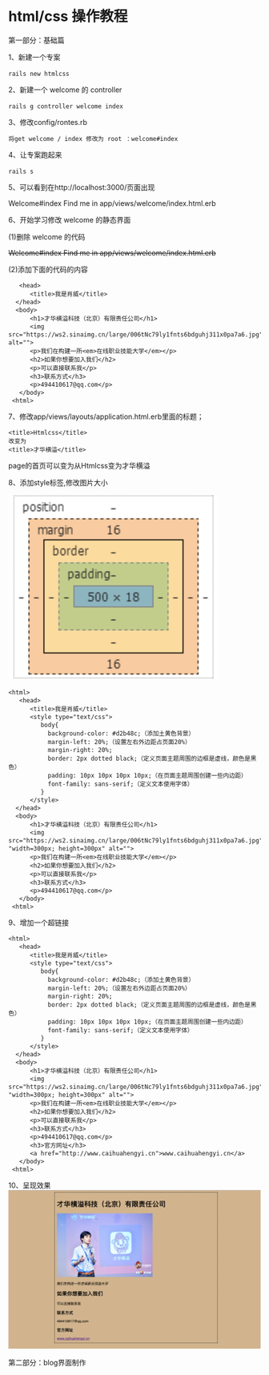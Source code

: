 # html/css 操作教程

第一部分：基础篇

1、新建一个专案

```rails new htmlcss```

2、新建一个 welcome 的 controller

```rails g controller welcome index```

3、修改config/rontes.rb

```将get welcome / index 修改为 root ：welcome#index```

4、让专案跑起来

```rails s```

5、可以看到在http://localhost:3000/页面出现

Welcome#index
Find me in app/views/welcome/index.html.erb

6、开始学习修改 welcome 的静态界面

(1)删除 welcome 的代码

<del>Welcome#index
Find me in app/views/welcome/index.html.erb
<del>

(2)添加下面的代码的内容

```<html>
   <head>
      <title>我是肖威</title>
  </head>
  <body>
      <h1>才华横溢科技（北京）有限责任公司</h1>
      <img src="https://ws2.sinaimg.cn/large/006tNc79ly1fnts6bdguhj311x0pa7a6.jpg" alt="">
      <p>我们在构建一所<em>在线职业技能大学</em></p>
      <h2>如果你想要加入我们</h2>
      <p>可以直接联系我</p>
      <h3>联系方式</h3>
      <p>494410617@qq.com</p>
   </body>
 <html>
 ```

 7、修改app/views/layouts/application.html.erb里面的标题；
  ```
  <title>Htmlcss</title>
  改变为
  <title>才华横溢</title>
   ```
   page的首页可以变为从Htmlcss变为才华横溢


8、添加style标签,修改图片大小

<img src="app/assets/images/he-zi.png">

```
<html>
   <head>
      <title>我是肖威</title>
      <style type="text/css">
         body{
           background-color: #d2b48c;（添加土黄色背景）
           margin-left: 20%;（设置左右外边距占页面20%）
           margin-right: 20%;
           border: 2px dotted black;（定义页面主题周围的边框是虚线，颜色是黑色）
           padding: 10px 10px 10px 10px;（在页面主题周围创建一些内边距）
           font-family: sans-serif;（定义文本使用字体）
         }
      </style>
  </head>
  <body>
      <h1>才华横溢科技（北京）有限责任公司</h1>
      <img src="https://ws2.sinaimg.cn/large/006tNc79ly1fnts6bdguhj311x0pa7a6.jpg" "width=300px; height=300px" alt="">
      <p>我们在构建一所<em>在线职业技能大学</em></p>
      <h2>如果你想要加入我们</h2>
      <p>可以直接联系我</p>
      <h3>联系方式</h3>
      <p>494410617@qq.com</p>
   </body>
 <html>

 ```

9、增加一个超链接

 ```
 <html>
    <head>
       <title>我是肖威</title>
       <style type="text/css">
          body{
            background-color: #d2b48c;（添加土黄色背景）
            margin-left: 20%;（设置左右外边距占页面20%）
            margin-right: 20%;
            border: 2px dotted black;（定义页面主题周围的边框是虚线，颜色是黑色）
            padding: 10px 10px 10px 10px;（在页面主题周围创建一些内边距）
            font-family: sans-serif;（定义文本使用字体）
          }
       </style>
   </head>
   <body>
       <h1>才华横溢科技（北京）有限责任公司</h1>
       <img src="https://ws2.sinaimg.cn/large/006tNc79ly1fnts6bdguhj311x0pa7a6.jpg" "width=300px; height=300px" alt="">
       <p>我们在构建一所<em>在线职业技能大学</em></p>
       <h2>如果你想要加入我们</h2>
       <p>可以直接联系我</p>
       <h3>联系方式</h3>
       <p>494410617@qq.com</p>
       <h3>官方网址</h3>
       <a href="http://www.caihuahengyi.cn">www.caihuahengyi.cn</a>
    </body>
  <html>

  ```

10、呈现效果
  <img src="app/assets/images/xiao-guo-1.png">


第二部分：blog界面制作
